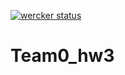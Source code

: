 [![wercker status](https://app.wercker.com/status/d5958af71c87e629f5c846f7314fa672/m "wercker status")](https://app.wercker.com/project/bykey/d5958af71c87e629f5c846f7314fa672)

# Team0_hw3
